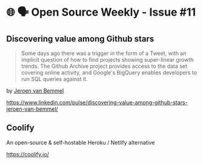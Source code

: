 # 🌐 🗣️ Open Source Weekly - Issue #11

## Discovering value among Github stars

> Some days ago there was a trigger in the form of a Tweet, with an implicit question of how to find projects showing super-linear growth trends. The Github Archive project provides access to the data set covering online activity, and Google's BigQuery enables developers to run SQL queries against it.

by [Jeroen van Bemmel](https://www.linkedin.com/in/jeroenvbemmel/)

https://www.linkedin.com/pulse/discovering-value-among-github-stars-jeroen-van-bemmel/

## Coolify

An open-source & self-hostable Heroku / Netlify alternative

https://coolify.io/
